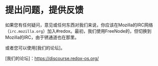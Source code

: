 提出问题，提供反馈
==========================================================

如果您有任何疑问，意见或任何东西对我们来说，你应该在Mozilla的IRC网络（`irc.mozilla.org`）加入#redox。最初，我们使用FreeNode的，但切换到Mozilla的IRC，由于锈通道也在那里。

或者您可以使用[我们的论坛]。

[我们的论坛]：https://discourse.redox-os.org/
